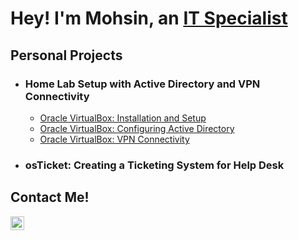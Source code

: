 # Hey! I'm Mohsin, an [IT Specialist](https://www.linkedin.com/in/mohsin-khatri-648962263/")

## Personal Projects
* ### Home Lab Setup with Active Directory and VPN Connectivity</b>
  * [Oracle VirtualBox: Installation and Setup](https://github.com/mohsink2/homelab-setup/blob/main/README.md)
  * [Oracle VirtualBox: Configuring Active Directory](https://github.com/mohsink2/conf-activedirectory/blob/main/README.md)
  * [Oracle VirtualBox: VPN Connectivity](https://github.com/mohsink2/conf-vpn)
* ### osTicket: Creating a Ticketing System for Help Desk


## Contact Me!
[<img align="left" alt="Josh | LinkedIn" width="22px" src="https://cdn.jsdelivr.net/npm/simple-icons@v3/icons/linkedin.svg" />][linkedin]

[linkedin]:https://www.linkedin.com/in/mohsin-khatri-648962263/
